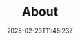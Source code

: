 ---
title: "About"
description: 
date: 2025-02-23T11:45:23Z
image: 
math: 
license: 
hidden: false
comments: true
draft: true
---